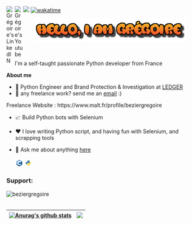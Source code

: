 <!--
**Herosbrine/Herosbrine** is a ✨ _special_ ✨ repository because its `README.md` (this file) appears on your GitHub profile.

Here are some ideas to get you started:

- 🔭 I’m currently working on ...
- 🌱 I’m currently learning ...
- 👯 I’m looking to collaborate on ...
- 🤔 I’m looking for help with ...
- 💬 Ask me about ...
- 📫 How to reach me: ...
- 😄 Pronouns: ...
- ⚡ Fun fact: ...
-->

![](https://komarev.com/ghpvc/?username=Herosbrine&color=green)
[![wakatime](https://wakatime.com/badge/user/c4d0f476-c093-45c5-9731-1efb49fb4033.svg)](https://wakatime.com/@c4d0f476-c093-45c5-9731-1efb49fb4033)
<a href="https://www.linkedin.com/in/gr%C3%A9goire-b%C3%A9zier-58ba59198/">
  <img align="left" alt="Grégoire's LinkedIN" width="22px" src="https://raw.githubusercontent.com/peterthehan/peterthehan/master/assets/linkedin.svg" />
</a>
<a href="https://www.youtube.com/@beziergregoire">
  <img align="left" alt="Grégoire's Youtube" width="22px" src="https://raw.githubusercontent.com/peterthehan/peterthehan/master/assets/youtube.svg" />
</a>

<!--<a href="https://discord.gg/uQR9VzYP">
  <img align="left" alt="Grégoire's Discord" width="22px" src="https://raw.githubusercontent.com/peterthehan/peterthehan/master/assets/discord.svg" />
</a>-->
<p align="center"><a href="https://Herosbrine.github.io"><img width="80%" alt="Hello, I'm Grégoire. I do open source!" src="./assets/gh-readme-header.png" /></a></p>

<br />

I'm a self-taught passionate Python developer from France

**About me**

- 💼 Python Engineer and Brand Protection & Investigation at [LEDGER](https://www.ledger.com/)
- 💼 any freelance work? send me an [email](mailto:beziergregoire@gmail.com) :)
<p>Freelance Website : https://www.malt.fr/profile/beziergregoire </p>

- 📈 Build Python bots with Selenium

- ❤️ I love writing Python script, and having fun with Selenium, and scrapping tools

- 💬 Ask me about anything [here](https://github.com/Herosbrine/Herosbrine/issues)
<br> </br>
<code><img height="20" alt="javascript" src="https://raw.githubusercontent.com/github/explore/80688e429a7d4ef2fca1e82350fe8e3517d3494d/topics/c/c.png"></code>
<code><img height="20" alt="javascript" src="https://raw.githubusercontent.com/github/explore/80688e429a7d4ef2fca1e82350fe8e3517d3494d/topics/python/python.png"></code>


<h3 align="left">Support:</h3>
<p><a href="https://ko-fi.com/beziergregoire"> <img align="left" src="https://cdn.ko-fi.com/cdn/kofi3.png?v=3" height="50" width="210" alt="beziergregoire" /></a></p><br><br>


| <a href="https://github.com/Herosbrine/Herosbrine"><img align="center" src="https://github-readme-stats.vercel.app/api?username=Herosbrine&show_icons=true&include_all_commits=true&theme=buefy&hide_border=true" alt="Anurag's github stats" /></a> | <a href="https://github.com/Herosbrine/Herosbrine"><img align="center" src="https://github-readme-stats.vercel.app/api/top-langs/?username=Herosbrine&layout=compact&theme=buefy&hide_border=true" /></a> |
| ------------- | ------------- |
